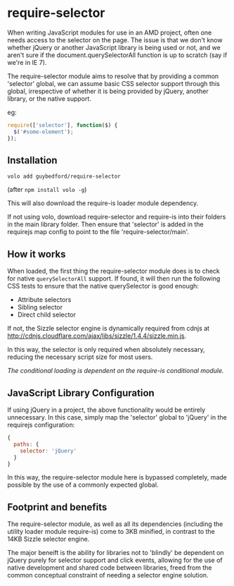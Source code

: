 require-selector
===

When writing JavaScript modules for use in an AMD project, often one needs access to the selector on the page. The issue is that we don't know whether jQuery or another JavaScript library is being used or not, and we aren't sure if the document.querySelectorAll function is up to scratch (say if we're in IE 7).

The require-selector module aims to resolve that by providing a common 'selector' global, we can assume basic CSS selector support through this global, irrespective of whether it is being provided by jQuery, another library, or the native support.

eg:

```javascript
require(['selector'], function($) {
  $('#some-element');
});
```

Installation
---

`volo add guybedford/require-selector`

(after `npm install volo -g`)

This will also download the require-is loader module dependency.

If not using volo, download require-selector and require-is into their folders in the main library folder. Then ensure that 'selector' is added in the requirejs map config to point to the file 'require-selector/main'.


How it works
---

When loaded, the first thing the require-selector module does is to check for native `querySelectorAll` support. If found, it will then run the following CSS tests to ensure that the native querySelector is good enough: 

* Attribute selectors
* Sibling selector
* Direct child selector

If not, the Sizzle selector engine is dynamically required from cdnjs at http://cdnjs.cloudflare.com/ajax/libs/sizzle/1.4.4/sizzle.min.js.

In this way, the selector is only required when absolutely necessary, reducing the necessary script size for most users.

*The conditional loading is dependent on the require-is conditional module.*

JavaScript Library Configuration
---

If using jQuery in a project, the above functionality would be entirely unnecessary. In this case, simply map the 'selector' global to 'jQuery' in the requirejs configuration:

```javascript
{
  paths: {
    selector: 'jQuery'
  }
}
```

In this way, the require-selector module here is bypassed completely, made possible by the use of a commonly expected global.

Footprint and benefits
---

The require-selector module, as well as all its dependencies (including the utility loader module require-is) come to 3KB minified, in contrast to the 14KB Sizzle selector engine.

The major beneift is the ability for libraries not to 'blindly' be dependent on jQuery purely for selector support and click events, allowing for the use of native development and shared code between libraries, freed from the common conceptual constraint of needing a selector engine solution.